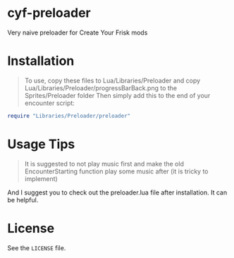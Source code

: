 # cyf-preloader

Very naive preloader for Create Your Frisk mods

# Installation

> To use, copy these files to Lua/Libraries/Preloader and copy Lua/Libraries/Preloader/progressBarBack.png to the Sprites/Preloader folder
> Then simply add this to the end of your encounter script:

```lua
require "Libraries/Preloader/preloader"
```

# Usage Tips

> It is suggested to not play music first and make the old EncounterStarting function play some music after (it is tricky to implement)

And I suggest you to check out the preloader.lua file after installation. It can be helpful.

# License

See the `LICENSE` file.
